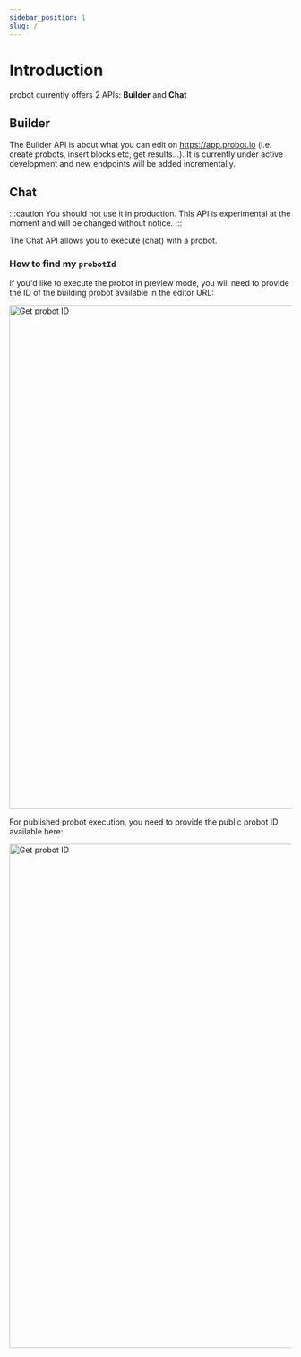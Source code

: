 ```yaml
---
sidebar_position: 1
slug: /
---
```


# Introduction

probot currently offers 2 APIs: **Builder** and **Chat**

## Builder

The Builder API is about what you can edit on https://app.probot.io (i.e. create probots, insert blocks etc, get results...). It is currently under active development and new endpoints will be added incrementally.

## Chat

:::caution
You should not use it in production. This API is experimental at the moment and will be changed without notice.
:::

The Chat API allows you to execute (chat) with a probot.

### How to find my `probotId`

If you'd like to execute the probot in preview mode, you will need to provide the ID of the building probot available in the editor URL:

<img
  src="/img/api/probotId.png"
  width="900"
  alt="Get probot ID"
/>

For published probot execution, you need to provide the public probot ID available here:

<img
  src="/img/api/publicId.png"
  width="900"
  alt="Get probot ID"
/>

